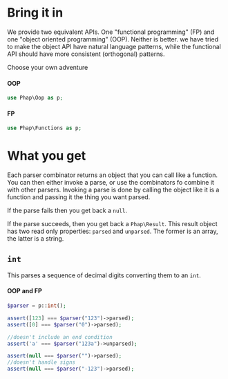 # Bring it in

We provide two equivalent APIs. One "functional programming" (FP) and one "object oriented programming" (OOP). Neither is better. we have tried to make the object API have natural language patterns, while the functional API should have more consistent (orthogonal) patterns.

Choose your own adventure

#### OOP

```php
use Phap\Oop as p;
```

#### FP

```php
use Phap\Functions as p;
```

# What you get

Each parser combinator returns an object that you can call like a function. You can then either invoke a parse, or use the combinators fo combine it with other parsers. Invoking a parse is done by calling the object like it is a function and passing it the thing you want parsed.

If the parse fails then you get back a `null`.

If the parse succeeds, then you get back a `Phap\Result`. This result object has two read only properties: `parsed` and `unparsed`. The former is an array, the latter is a string.

## `int`

This parses a sequence of decimal digits converting them to an `int`.

#### OOP and FP

```php
$parser = p::int();

assert([123] === $parser("123")->parsed);
assert([0] === $parser("0")->parsed);

//doesn't include an end condition
assert('a' === $parser("123a")->unparsed);

assert(null === $parser("")->parsed);
//doesn't handle signs
assert(null === $parser("-123")->parsed);
```
